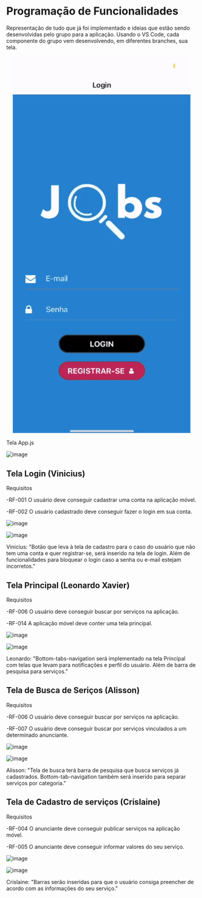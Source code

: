 # Programação de Funcionalidades
Representação de tudo que já foi implementado e ideias que estão sendo desenvolvidas pelo grupo para a aplicação. Usando o VS Code, cada componente do grupo vem desenvolvendo, em diferentes branches, sua tela.

<p align="center">
  <img width="470" src="app/assets/cadastro.gif">
 </p>

Tela App.js

![image](https://user-images.githubusercontent.com/103579574/229380130-56c1e7f2-b802-4bf7-bb63-3ac57f29df1d.png)


## Tela Login (Vinicius)
Requisitos 

-RF-001	O usuário deve conseguir cadastrar uma conta na aplicação móvel.

-RF-002	O usuário cadastrado deve conseguir fazer o login em sua conta.

![image](https://user-images.githubusercontent.com/103579574/229380469-93b1d739-1fc8-465a-96a9-ba28428871a1.png)

![image](https://user-images.githubusercontent.com/103579574/229380020-92f64ccb-96a9-4862-b30c-c43bdcd194cf.png)

Vinicius: "Botão que leva à tela de cadastro para o caso do usuário que não tem uma conta e quer registrar-se, será inserido na tela de login. Além de funcionalidades para bloquear o login caso a senha ou e-mail estejam incorretos."

## Tela Principal (Leonardo Xavier)
Requisitos 

-RF-006	O usuário deve conseguir buscar por serviços na aplicação.

-RF-014	A aplicação móvel deve conter uma tela principal. 

![image](https://user-images.githubusercontent.com/103579574/229380866-ed578349-6c6c-43f9-9e5d-b9314f0a51a4.png)

![image](https://user-images.githubusercontent.com/103579574/229380050-a205b994-b1a6-4dfe-a32c-0e60261dcfb3.png)

Leonardo: "Bottom-tabs-navigation será implementado na tela Principal com telas que levam para notificações e perfil do usuário. Além de barra de pesquisa para serviços."

## Tela de Busca de Seriços (Alisson)
Requisitos 

-RF-006	O usuário deve conseguir buscar por serviços na aplicação.	

-RF-007	O usuário deve conseguir buscar por serviços vinculados a um determinado anunciante. 

![image](https://user-images.githubusercontent.com/103579574/229380908-f84c46f8-52cc-4e95-93c2-63e4ac2f30ad.png)

![image](https://user-images.githubusercontent.com/103579574/229380089-681feb36-e95e-470a-86c4-4262acfe3924.png)

Alisson: "Tela de busca terá barra de pesquisa que busca serviços já cadastrados. Bottom-tab-navigation também será inserido para separar serviços por categoria." 

## Tela de Cadastro de serviços (Crislaine)
Requisitos

-RF-004	O anunciante deve conseguir publicar serviços na aplicação móvel.

-RF-005	O anunciante deve conseguir informar valores do seu serviço.

![image](https://user-images.githubusercontent.com/103579574/229380929-b508e7f0-3eef-46dd-8123-a1a0c4647ac0.png)

![image](https://user-images.githubusercontent.com/103579574/229380276-5c70b4d9-c501-4285-9d56-90bf1c592618.png)

Crislaine: "Barras serão inseridas para que o usuário consiga preencher de acordo com as informações do seu serviço."


